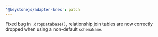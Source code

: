 ```yaml
---
'@keystonejs/adapter-knex': patch
---
```


Fixed bug in `.dropDatabase()`, relationship join tables are now correctly dropped when using a non-default `schemaName`.
